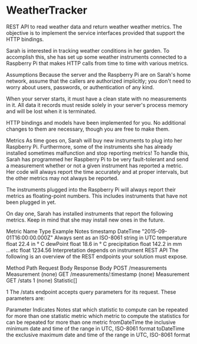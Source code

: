 # WeatherTracker
REST API to read weather data and return weather weather metrics. The objective is to implement the service interfaces provided that support the HTTP bindings.

Sarah is interested in tracking weather conditions in her garden. To accomplish this, she has set up some weather instruments connected to a Raspberry Pi that makes HTTP calls from time to time with various metrics.

Assumptions
Because the server and the Raspberry Pi are on Sarah's home network, assume that the callers are authorized implicitly; you don't need to worry about users, passwords, or authentication of any kind.

When your server starts, it must have a clean state with no measurements in it. All data it records must reside solely in your server's process memory and will be lost when it is terminated.

HTTP bindings and models have been implemented for you. No additional changes to them are necessary, though you are free to make them.

Metrics
As time goes on, Sarah will buy new instruments to plug into her Raspberry Pi. Furthermore, some of the instruments she has already installed sometimes malfunction and stop reporting metrics! To handle this, Sarah has programmed her Raspberry Pi to be very fault-tolerant and send a measurement whether or not a given instrument has reported a metric. Her code will always report the time accurately and at proper intervals, but the other metrics may not always be reported.

The instruments plugged into the Raspberry Pi will always report their metrics as floating-point numbers. This includes instruments that have not been plugged in yet.

On day one, Sarah has installed instruments that report the following metrics. Keep in mind that she may install new ones in the future.

Metric Name	    Type	     Example	Notes
timestamp	    DateTime	"2015-09-01T16:00:00.000Z"	Always sent as an ISO-8061 string in UTC
temperature	    float	     22.4	in ° C
dewPoint	    float	     18.6	in ° C
precipitation	float	     142.2	in mm
...etc	float	1234.56	     Interpretation depends on instrument
REST API
The following is an overview of the REST endpoints your solution must expose.

Method	Path	Request Body	Response Body
POST	/measurements	Measurement	(none)
GET	/measurements/:timestamp	(none)	Measurement
GET	/stats 1	(none)	Statistic[]

1 The /stats endpoint accepts query parameters for its request. These parameters are:

Parameter	Indicates	Notes
stat	which statistic to compute	can be repeated for more than one statistic
metric	which metric to compute the statistics for	can be repeated for more than one metric
fromDateTime	the inclusive minimum date and time of the range	in UTC, ISO-8061 format
toDateTime	the exclusive maximum date and time of the range	in UTC, ISO-8061 format

